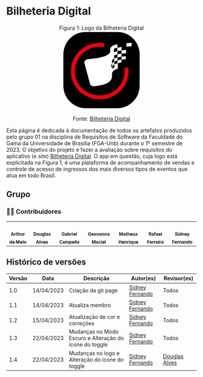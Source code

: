 # Bilheteria Digital


<p align="center" > <font>Figura 1: Logo da Bilheteria Digital</font> <br><img style="border: 2px solid white; border-radius: 30%" src="assets/bilheteria.png" width = 40%></p>
<p align="center" > <font>Fonte: <a href="https://play.google.com/store/apps/details?id=com.bilheteriadigital.mobile&hl=pt_BR&gl=US">Bilheteria Digital</a></font> <br></p>

Esta página é dedicada à documentação de todos os artefatos produzidos pelo grupo 01 na disciplina de Requisitos de Software da Faculdade do Gama da Universidade de Brasília (FGA-Unb) durante o 1º semestre de 2023. O objetivo do projeto é fazer a avaliação sobre requisitos do aplicativo (e site) [Bilheteria Digital](https://play.google.com/store/apps/details?id=com.bilheteriadigital.mobile&hl=pt_BR&gl=US). O app em questão, cuja logo está explicitada na Figura 1, é uma plataforma de acompanhamento de vendas e controle de acesso de ingressos dos mais diversos tipos de eventos que atua em todo Brasil.

## Grupo
### 👨‍💻 Contribuidores

<table>
  <tr>
    <td align="center"><a href="https://github.com/arthurmlv"><img style="border-radius: 50%;" src="https://avatars.githubusercontent.com/u/109696650?v=4" width="100px;" alt=""/><br /><sub><b>Arthur de Melo</b></sub></a><br />
    <td align="center"><a href="https://github.com/dougAlvs"><img style="border-radius: 50%;" src="https://avatars.githubusercontent.com/u/98109429?v=4" width="100px;" alt=""/><br /><sub><b>Douglas Alves</b></sub></a><br /><a href="Link git" title="Rocketseat"></a></td>
    <td align="center"><a href="https://github.com/g16c"><img style="border-radius: 50%;" src="https://avatars.githubusercontent.com/u/90865675?v=4" width="100px;" alt=""/><br /><sub><b>Gabriel Campello</b></sub></a><br /><a href="Link git" title="Rocketseat"></a></td>
        <td align="center"><a href="https://github.com/manuziny"><img style="border-radius: 50%;" src="https://avatars.githubusercontent.com/u/88348637?v=4" width="100px;" alt=""/><br /><sub><b>Geovanna Maciel</b></sub></a><br />
        <td align="center"><a href="https://github.com/mathonaut"><img style="border-radius: 50%;" src="https://avatars.githubusercontent.com/u/97904643?v=4" width="100px;" alt=""/><br /><sub><b>Matheus Henrique</b></sub></a><br />
    <td align="center"><a href="https://github.com/RafaelCLG0"><img style="border-radius: 50%;" src="https://avatars.githubusercontent.com/u/93794185?v=4" width="100px;" alt=""/><br /><sub><b>Rafael Ferreira</b></sub></a><br />
    <td align="center"><a href="https://github.com/nando3d3"><img style="border-radius: 50%;" src="https://avatars.githubusercontent.com/u/88115743?v=4" width="100px;" alt=""/><br /><sub><b>Sidney Fernando</b></sub></a><br />
  </tr>
</table>

## Histórico de versões

Versão |   Data  | Descrição | Autor(es) | Revisor(es)
------ | ---- | ------ | ---------- | ----------
1.0 | 14/04/2023 | Criação da git page | [Sidney Fernando](https://github.com/nando3d3) | Todos
1.1 | 14/04/2023 | Atualiza membro | [Sidney Fernando](https://github.com/nando3d3) | Todos
1.2 | 15/04/2023 | Atualização de cor e correções | [Sidney Fernando](https://github.com/nando3d3) | Todos
1.3 | 22/04/2023 | Mudanças no Modo Escuro e Alteração do ícone do toggle | [Sidney Fernando](https://github.com/nando3d3) | Todos
1.4 | 22/04/2023 | Mudanças no logo e Alteração do ícone do toggle | [Sidney Fernando](https://github.com/nando3d3) | [Douglas Alves](https://github.com/dougAlvs)
